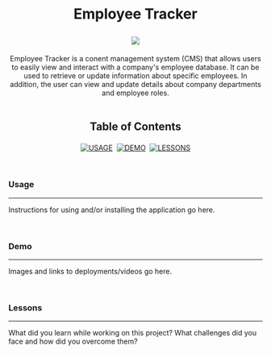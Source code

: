 <h1 align='center'>

**Employee Tracker**

<div align='center'>
<!-- LICENSE BADGE -->
<a href='https://github.com/devBritt/employee-tracker/blob/main/LICENSE'>
<img src='https://img.shields.io/github/license/devbritt/employee-tracker?color=informational&style=flat-square'>
</a>
<!-- DEPENDENCIES BADGES -->
<!-- <img src='https://img.shields.io/github/package-json/dependency-version/devbritt/employee-tracker/pkgName?color=informational&label=pkgName&style=flat-square'> -->
</div>
</h1>

<div align='center'>
Employee Tracker is a conent management system (CMS) that allows users to easily view and interact with a company's employee database. It can be used to retrieve or update information about specific employees. In addition, the user can view and update details about company departments and employee roles.
</div>
<br />
<h2 align='center'>

**Table of Contents**
</h2>

<div align='center'>

[![USAGE](https://img.shields.io/badge/USAGE-00e2e0?style=for-the-badge)](#usage)&nbsp;&nbsp;[![DEMO](https://img.shields.io/badge/DEMO-00a0e7?style=for-the-badge)](#demo)&nbsp;&nbsp;[![LESSONS](https://img.shields.io/badge/LESSONS-5156a6?style=for-the-badge)](#lessons)

</div>
<br />

### Usage
---
Instructions for using and/or installing the application go here.

<br />

### Demo
---
Images and links to deployments/videos go here.
<!-- [Project Name here](linkHere)
[![Project Name here](imgLinkHere)](linkHere) -->

<br />

### Lessons
---
What did you learn while working on this project? What challenges did you face and how did you overcome them?
